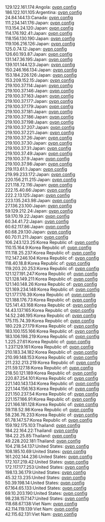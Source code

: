 129.122.161.174:Angola: [ovpn config](vpn/129_122_161_174.ovpn)  
186.122.101.105:Argentina: [ovpn config](vpn/186_122_101_105.ovpn)  
24.84.144.13:Canada: [ovpn config](vpn/24_84_144_13.ovpn)  
111.234.141.176:Japan: [ovpn config](vpn/111_234_141_176.ovpn)  
113.154.24.120:Japan: [ovpn config](vpn/113_154_24_120.ovpn)  
114.176.192.41:Japan: [ovpn config](vpn/114_176_192_41.ovpn)  
118.156.130.190:Japan: [ovpn config](vpn/118_156_130_190.ovpn)  
119.106.216.126:Japan: [ovpn config](vpn/119_106_216_126.ovpn)  
125.0.74.12:Japan: [ovpn config](vpn/125_0_74_12.ovpn)  
126.60.193.87:Japan: [ovpn config](vpn/126_60_193_87.ovpn)  
131.147.36.195:Japan: [ovpn config](vpn/131_147_36_195.ovpn)  
139.101.144.123:Japan: [ovpn config](vpn/139_101_144_123.ovpn)  
150.246.166.134:Japan: [ovpn config](vpn/150_246_166_134.ovpn)  
153.184.226.126:Japan: [ovpn config](vpn/153_184_226_126.ovpn)  
153.209.152.15:Japan: [ovpn config](vpn/153_209_152_15.ovpn)  
219.100.37.114:Japan: [ovpn config](vpn/219_100_37_114.ovpn)  
219.100.37.146:Japan: [ovpn config](vpn/219_100_37_146.ovpn)  
219.100.37.163:Japan: [ovpn config](vpn/219_100_37_163.ovpn)  
219.100.37.177:Japan: [ovpn config](vpn/219_100_37_177.ovpn)  
219.100.37.179:Japan: [ovpn config](vpn/219_100_37_179.ovpn)  
219.100.37.181:Japan: [ovpn config](vpn/219_100_37_181.ovpn)  
219.100.37.186:Japan: [ovpn config](vpn/219_100_37_186.ovpn)  
219.100.37.198:Japan: [ovpn config](vpn/219_100_37_198.ovpn)  
219.100.37.207:Japan: [ovpn config](vpn/219_100_37_207.ovpn)  
219.100.37.221:Japan: [ovpn config](vpn/219_100_37_221.ovpn)  
219.100.37.26:Japan: [ovpn config](vpn/219_100_37_26.ovpn)  
219.100.37.30:Japan: [ovpn config](vpn/219_100_37_30.ovpn)  
219.100.37.31:Japan: [ovpn config](vpn/219_100_37_31.ovpn)  
219.100.37.49:Japan: [ovpn config](vpn/219_100_37_49.ovpn)  
219.100.37.9:Japan: [ovpn config](vpn/219_100_37_9.ovpn)  
219.100.37.98:Japan: [ovpn config](vpn/219_100_37_98.ovpn)  
219.113.61.1:Japan: [ovpn config](vpn/219_113_61_1.ovpn)  
219.99.233.172:Japan: [ovpn config](vpn/219_99_233_172.ovpn)  
220.156.211.215:Japan: [ovpn config](vpn/220_156_211_215.ovpn)  
221.118.72.116:Japan: [ovpn config](vpn/221_118_72_116.ovpn)  
222.15.40.66:Japan: [ovpn config](vpn/222_15_40_66.ovpn)  
222.2.13.125:Japan: [ovpn config](vpn/222_2_13_125.ovpn)  
223.135.243.98:Japan: [ovpn config](vpn/223_135_243_98.ovpn)  
27.136.23.100:Japan: [ovpn config](vpn/27_136_23_100.ovpn)  
59.129.212.24:Japan: [ovpn config](vpn/59_129_212_24.ovpn)  
59.170.19.22:Japan: [ovpn config](vpn/59_170_19_22.ovpn)  
60.34.41.72:Japan: [ovpn config](vpn/60_34_41_72.ovpn)  
60.62.117.86:Japan: [ovpn config](vpn/60_62_117_86.ovpn)  
60.68.29.130:Japan: [ovpn config](vpn/60_68_29_130.ovpn)  
60.70.11.211:Japan: [ovpn config](vpn/60_70_11_211.ovpn)  
106.243.123.25:Korea Republic of: [ovpn config](vpn/106_243_123_25.ovpn)  
110.15.164.9:Korea Republic of: [ovpn config](vpn/110_15_164_9.ovpn)  
111.118.25.237:Korea Republic of: [ovpn config](vpn/111_118_25_237.ovpn)  
112.147.246.104:Korea Republic of: [ovpn config](vpn/112_147_246_104.ovpn)  
118.40.18.8:Korea Republic of: [ovpn config](vpn/118_40_18_8.ovpn)  
119.203.20.253:Korea Republic of: [ovpn config](vpn/119_203_20_253.ovpn)  
121.127.191.247:Korea Republic of: [ovpn config](vpn/121_127_191_247.ovpn)  
121.128.149.211:Korea Republic of: [ovpn config](vpn/121_128_149_211.ovpn)  
121.140.148.26:Korea Republic of: [ovpn config](vpn/121_140_148_26.ovpn)  
121.169.234.148:Korea Republic of: [ovpn config](vpn/121_169_234_148.ovpn)  
121.177.176.39:Korea Republic of: [ovpn config](vpn/121_177_176_39.ovpn)  
121.188.176.73:Korea Republic of: [ovpn config](vpn/121_188_176_73.ovpn)  
125.141.43.168:Korea Republic of: [ovpn config](vpn/125_141_43_168.ovpn)  
14.43.137.165:Korea Republic of: [ovpn config](vpn/14_43_137_165.ovpn)  
14.52.246.195:Korea Republic of: [ovpn config](vpn/14_52_246_195.ovpn)  
175.115.74.39:Korea Republic of: [ovpn config](vpn/175_115_74_39.ovpn)  
180.229.27.179:Korea Republic of: [ovpn config](vpn/180_229_27_179.ovpn)  
183.100.155.166:Korea Republic of: [ovpn config](vpn/183_100_155_166.ovpn)  
183.106.198.219:Korea Republic of: [ovpn config](vpn/183_106_198_219.ovpn)  
1.225.27.61:Korea Republic of: [ovpn config](vpn/1_225_27_61.ovpn)  
1.237.129.161:Korea Republic of: [ovpn config](vpn/1_237_129_161.ovpn)  
210.183.34.182:Korea Republic of: [ovpn config](vpn/210_183_34_182.ovpn)  
210.99.148.153:Korea Republic of: [ovpn config](vpn/210_99_148_153.ovpn)  
211.232.213.219:Korea Republic of: [ovpn config](vpn/211_232_213_219.ovpn)  
211.59.127.18:Korea Republic of: [ovpn config](vpn/211_59_127_18.ovpn)  
218.50.121.189:Korea Republic of: [ovpn config](vpn/218_50_121_189.ovpn)  
220.87.254.101:Korea Republic of: [ovpn config](vpn/220_87_254_101.ovpn)  
221.140.143.134:Korea Republic of: [ovpn config](vpn/221_140_143_134.ovpn)  
221.144.156.163:Korea Republic of: [ovpn config](vpn/221_144_156_163.ovpn)  
221.150.237.54:Korea Republic of: [ovpn config](vpn/221_150_237_54.ovpn)  
221.157.166.91:Korea Republic of: [ovpn config](vpn/221_157_166_91.ovpn)  
221.166.181.128:Korea Republic of: [ovpn config](vpn/221_166_181_128.ovpn)  
39.118.52.98:Korea Republic of: [ovpn config](vpn/39_118_52_98.ovpn)  
58.236.76.233:Korea Republic of: [ovpn config](vpn/58_236_76_233.ovpn)  
61.78.147.57:Korea Republic of: [ovpn config](vpn/61_78_147_57.ovpn)  
159.192.175.103:Thailand: [ovpn config](vpn/159_192_175_103.ovpn)  
184.22.164.22:Thailand: [ovpn config](vpn/184_22_164_22.ovpn)  
184.22.25.85:Thailand: [ovpn config](vpn/184_22_25_85.ovpn)  
49.228.202.181:Thailand: [ovpn config](vpn/49_228_202_181.ovpn)  
104.218.54.137:United States: [ovpn config](vpn/104_218_54_137.ovpn)  
108.185.10.69:United States: [ovpn config](vpn/108_185_10_69.ovpn)  
161.202.144.236:United States: [ovpn config](vpn/161_202_144_236.ovpn)  
172.107.219.42:United States: [ovpn config](vpn/172_107_219_42.ovpn)  
172.117.177.253:United States: [ovpn config](vpn/172_117_177_253.ovpn)  
198.13.36.179:United States: [ovpn config](vpn/198_13_36_179.ovpn)  
45.32.13.235:United States: [ovpn config](vpn/45_32_13_235.ovpn)  
50.39.198.14:United States: [ovpn config](vpn/50_39_198_14.ovpn)  
67.164.65.133:United States: [ovpn config](vpn/67_164_65_133.ovpn)  
69.10.203.190:United States: [ovpn config](vpn/69_10_203_190.ovpn)  
98.238.157.147:United States: [ovpn config](vpn/98_238_157_147.ovpn)  
118.68.67.138:Viet Nam: [ovpn config](vpn/118_68_67_138.ovpn)  
42.114.119.139:Viet Nam: [ovpn config](vpn/42_114_119_139.ovpn)  
42.115.62.131:Viet Nam: [ovpn config](vpn/42_115_62_131.ovpn)  
